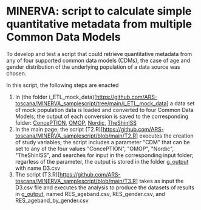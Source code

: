 # MINERVA: script to calculate simple quantitative metadata from multiple Common Data Models

To develop and test a script that could retrieve quantitative metadata from any of four supported common data models (CDMs), the case of age and gender distribution of the underlying population of a data source was chosen.

In this script, the following steps are enacted

1. In (the folder i_ETL_mock_data)[https://github.com/ARS-toscana/MINERVA_samplescript/tree/main/i_ETL_mock_data] a data set of mock population data is loaded and converted to four Common Data Models; the output of each conversion is saved to the corresponding folder: [ConcePTION](https://github.com/ARS-toscana/MINERVA_samplescript/tree/main/i_input_ConcePTION), [OMOP](https://github.com/ARS-toscana/MINERVA_samplescript/tree/main/i_input_OMOP), [Nordic](https://github.com/ARS-toscana/MINERVA_samplescript/tree/main/i_input_Nordic), [TheShinISS](https://github.com/ARS-toscana/MINERVA_samplescript/tree/main/i_input_TheShinISS)
2. In the main page, the script (T2.R)[https://github.com/ARS-toscana/MINERVA_samplescript/blob/main/T2.R] executes the creation of study variables; the script includes a parameter "CDM" that can be set to any of the four values "ConcePTION", "OMOP", "Nordic", "TheShinISS", and searches for input in the corresponding input folder; regarless of the parameter, the output is stored in the folder [g_output](https://github.com/ARS-toscana/MINERVA_samplescript/blob/main/g_output/) with name D3.csv
3. The script (T3.R)[https://github.com/ARS-toscana/MINERVA_samplescript/blob/main/T3.R] takes as input the D3.csv file and executes the analysis to produce the datasets of results in [g_output](https://github.com/ARS-toscana/MINERVA_samplescript/blob/main/g_output/), named RES_ageband.csv, RES_gender.csv, and RES_ageband_by_gender.csv

